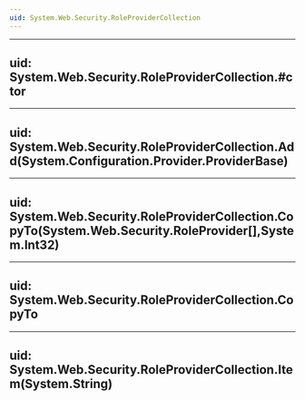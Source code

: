 ```yaml
---
uid: System.Web.Security.RoleProviderCollection
---
```


---
uid: System.Web.Security.RoleProviderCollection.#ctor
---

---
uid: System.Web.Security.RoleProviderCollection.Add(System.Configuration.Provider.ProviderBase)
---

---
uid: System.Web.Security.RoleProviderCollection.CopyTo(System.Web.Security.RoleProvider[],System.Int32)
---

---
uid: System.Web.Security.RoleProviderCollection.CopyTo
---

---
uid: System.Web.Security.RoleProviderCollection.Item(System.String)
---
